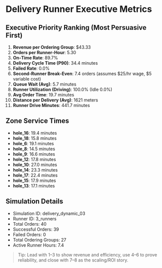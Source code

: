 # Delivery Runner Executive Metrics

## Executive Priority Ranking (Most Persuasive First)
1. **Revenue per Ordering Group**: $43.33
2. **Orders per Runner‑Hour**: 5.30
3. **On‑Time Rate**: 89.7%
4. **Delivery Cycle Time (P90)**: 34.4 minutes
5. **Failed Rate**: 0.0%
6. **Second‑Runner Break‑Even**: 7.4 orders (assumes $25/hr wage, $5 variable cost)
7. **Queue Wait (Avg)**: 5.7 minutes
8. **Runner Utilization (Driving)**: 100.0% (Idle 0.0%)
9. **Avg Order Time**: 19.7 minutes
10. **Distance per Delivery (Avg)**: 1621 meters
11. **Runner Drive Minutes**: 441.7 minutes

## Zone Service Times
- **hole_16**: 19.4 minutes
- **hole_18**: 15.8 minutes
- **hole_6**: 19.1 minutes
- **hole_8**: 14.5 minutes
- **hole_9**: 16.6 minutes
- **hole_12**: 17.8 minutes
- **hole_10**: 27.0 minutes
- **hole_14**: 23.3 minutes
- **hole_17**: 22.4 minutes
- **hole_15**: 17.9 minutes
- **hole_13**: 17.1 minutes


## Simulation Details
- Simulation ID: delivery_dynamic_03
- Runner ID: 3_runners
- Total Orders: 40
- Successful Orders: 39
- Failed Orders: 0
- Total Ordering Groups: 27
- Active Runner Hours: 7.4

> Tip: Lead with 1–3 to show revenue and efficiency, use 4–6 to prove reliability, and close with 7–8 as the scaling/ROI story.
